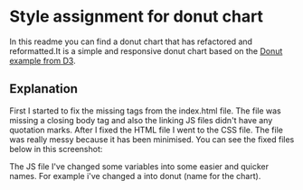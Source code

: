 # Style assignment for donut chart

In this readme you can find a donut chart that has refactored and reformatted.It is a simple and responsive donut chart based on the [Donut example from D3](https://bl.ocks.org/mbostock/3887193 "D3 example").

## Explanation

First I started to fix the missing tags from the index.html file. The file was missing a closing body tag and also the linking JS files didn't have any quotation marks. After I fixed the HTML file I went to the CSS file. The file was really messy because it has been minimised. You can see the fixed files below in this screenshot:



The JS file I've changed some variables into some easier and quicker names. For example i've changed a into donut (name for the chart).
